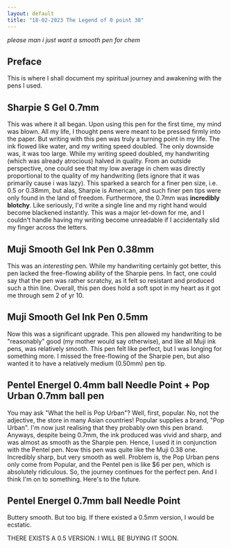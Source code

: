 ```yaml
---
layout: default
title: "18-02-2023 The Legend of 0 point 38"
---
```


*please man i just want a smooth pen for chem*

## Preface

This is where I shall document my spiritual journey and awakening with the pens I used.

## Sharpie S Gel 0.7mm
This was where it all began. Upon using this pen for the first time, my mind was blown. All my life, I thought pens were meant to be pressed firmly into the paper. But writing with this pen was truly a turning point in my life. The ink flowed like water, and my writing speed doubled. The only downside was, it was too large. While my writing speed doubled, my handwriting (which was already atrocious) halved in quality. From an outside perspective, one could see that my low average in chem was directly proportional to the quality of my handwriting (lets ignore that it was primarily cause i was lazy). This sparked a search for a finer pen size, i.e. 0.5 or 0.38mm, but alas, Sharpie is American, and such finer pen tips were only found in the land of freedom. Furthermore, the 0.7mm was **incredibly blotchy**. Like seriously, I'd write a single line and my right hand would become blackened instantly. This was a major let-down for me, and I couldn't handle having my writing become unreadable if I accidentally slid my finger across the letters.

## Muji Smooth Gel Ink Pen 0.38mm
This was an *interesting* pen. While my handwriting certainly got better, this pen lacked the free-flowing ability of the Sharpie pens. In fact, one could say that the pen was rather scratchy, as it felt so resistant and produced such a thin line. Overall, this pen does hold a soft spot in my heart as it got me through sem 2 of yr 10. 

## Muji Smooth Gel Ink Pen 0.5mm
Now this was a significant upgrade. This pen allowed my handwriting to be "reasonably" good (my mother would say otherwise), and like all Muji ink pens, was relatively smooth. This pen felt like perfect, but I was longing for something more. I missed the free-flowing of the Sharpie pen, but also wanted it to have a relatively medium (0.50mm) pen tip.

## Pentel Energel 0.4mm ball Needle Point + Pop Urban 0.7mm ball pen
You may ask "What the hell is Pop Urban"? Well, first, popular. No, not the adjective, the store in many Asian countries! Popular  supplies a brand, "Pop Urban". I'm now just realising that they probably own this pen brand. Anyways, despite being 0.7mm, the ink produced was vivid and sharp, and was almost as smooth as the Sharpie pen. Hence, I used it in conjunction with the Pentel pen. Now this pen was quite like the Muji 0.38 one. Incredibly sharp, but very smooth as well. Problem is, the Pop Urban pens only come from Popular, and the Pentel pen is like $6 per pen, which is absolutely ridiculous. So, the journey continues for the perfect pen. And I think I'm on to something. Here's to the future.

## Pentel Energel 0.7mm ball Needle Point
Buttery smooth. But too big. If there existed a 0.5mm version, I would be ecstatic.

THERE EXISTS A 0.5 VERSION. I WILL BE BUYING IT SOON.
